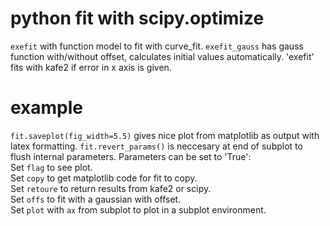 # python fit with scipy.optimize
`exefit` with function model to fit with curve_fit.
`exefit_gauss` has gauss function with/without offset, calculates initial values automatically.
'exefit' fits with kafe2 if error in x axis is given.
# example
`fit.saveplot(fig_width=5.5)` gives nice plot from matplotlib as output with latex formatting.
`fit.revert_params()` is neccesary at end of subplot to flush internal parameters.
Parameters can be set to 'True':  
Set `flag` to see plot.  
Set `copy` to get matplotlib code for fit to copy.  
Set `retoure` to return results from kafe2 or scipy.  
Set `offs` to fit with a gaussian with offset.  
Set `plot` with `ax` from subplot to plot in a subplot environment.
